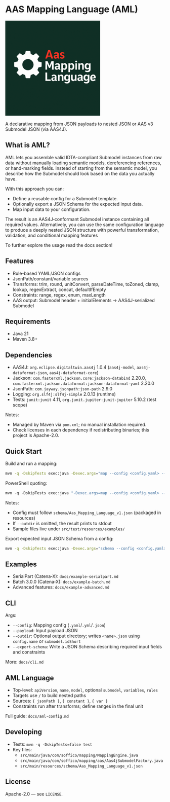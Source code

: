 # AAS Mapping Language (AML)

<img src="docs/img/AML_Logo.png" alt="Alt text" width="300"/>

A declarative mapping from JSON payloads to nested JSON or AAS v3 Submodel JSON (via AAS4J).

## What is AML?

AML lets you assemble valid IDTA-compliant Submodel instances from raw data without manually loading semantic models, dereferencing references, or hand-marking fields. Instead of starting from the semantic model, you describe how the Submodel should look based on the data you actually have.

With this approach you can:

- Define a reusable config for a Submodel template.
- Optionally export a JSON Schema for the expected input data.
- Map input data to your configuration.

The result is an AAS4J‑conformant Submodel instance containing all required values. Alternatively, you can use the same configuration language to produce a deeply nested JSON structure with powerful transformation, validation, and conditional mapping features

To further explore the usage read the docs section!

## Features
- Rule-based YAML/JSON configs
- JsonPath/constant/variable sources
- Transforms: trim, round, unitConvert, parseDateTime, toZoned, clamp, lookup, regexExtract, concat, defaultIfEmpty
- Constraints: range, regex, enum, maxLength
- AAS output: Submodel header + initialElements → AAS4J-serialized Submodel

## Requirements
- Java 21
- Maven 3.8+

## Dependencies
- AAS4J: `org.eclipse.digitaltwin.aas4j` 1.0.4 (`aas4j-model`, `aas4j-dataformat-json`, `aas4j-dataformat-core`)
- Jackson: `com.fasterxml.jackson.core:jackson-databind` 2.20.0, `com.fasterxml.jackson.dataformat:jackson-dataformat-yaml` 2.20.0
- JsonPath: `com.jayway.jsonpath:json-path` 2.9.0
- Logging: `org.slf4j:slf4j-simple` 2.0.13 (runtime)
- Tests: `junit:junit` 4.11, `org.junit.jupiter:junit-jupiter` 5.10.2 (test scope)

Notes:
- Managed by Maven via `pom.xml`; no manual installation required.
- Check licenses in each dependency if redistributing binaries; this project is Apache-2.0.

## Quick Start
Build and run a mapping:

```bash
mvn -q -DskipTests exec:java -Dexec.args="map --config <config.yaml> --payload <payload.json> --outdir out"
```

PowerShell quoting:

```powershell
mvn -q -DskipTests exec:java "-Dexec.args=map --config <config.yaml> --payload <payload.json> --outdir out"
```

Notes:
- Config must follow `schema/Aas_Mapping_Language_v1.json` (packaged in resources)
- If `--outdir` is omitted, the result prints to stdout
- Sample files live under `src/test/resources/examples/`

Export expected input JSON Schema from a config:

```bash
mvn -q -DskipTests exec:java -Dexec.args="schema --config <config.yaml> --out out/schema.json"
```

## Examples
- SerialPart (Catena‑X): `docs/example-serialpart.md`
- Batch 3.0.0 (Catena‑X): `docs/example-batch.md`
- Advanced features: `docs/example-advanced.md`

## CLI
Args:
- `--config`: Mapping config (`.yaml`/`.yml`/`.json`)
- `--payload`: Input payload JSON
- `--outdir`: Optional output directory; writes `<name>.json` using `config.name` or `submodel.idShort`
- `--export-schema`: Write a JSON Schema describing required input fields and constraints

More: `docs/cli.md`

## AML Language
- Top‑level: `apiVersion`, `name`, `model`, optional `submodel`, `variables`, `rules`
- Targets use `/` to build nested paths
- Sources: `{ jsonPath }`, `{ constant }`, `{ var }`
- Constraints run after transforms; define ranges in the final unit

Full guide: `docs/aml-config.md`

## Developing
- Tests: `mvn -q -DskipTests=false test`
- Key files:
  - `src/main/java/com/soffico/mapping/MappingEngine.java`
  - `src/main/java/com/soffico/mapping/aas/Aas4jSubmodelFactory.java`
  - `src/main/resources/schema/Aas_Mapping_Language_v1.json`

## License
Apache-2.0 — see `LICENSE`.
